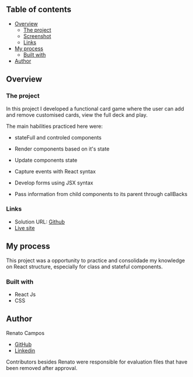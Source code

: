 ## Table of contents

- [Overview](#overview)
  - [The project](#the-project)
  - [Screenshot](#screenshot)
  - [Links](#links)
- [My process](#my-process)
  - [Built with](#built-with)
- [Author](#author)


## Overview

### The project

In this project I developed a functional card game where the user can add and remove customised cards, view the full deck and play.

The main habilities practiced here were:

- stateFull and controled components

- Render components based on it's state

- Update components state

- Capture events with React syntax

- Develop forms using JSX syntax

- Pass information from child components to its parent through callBacks



### Links

- Solution URL: [Github](https://github.com/RenatoDourad0/Project_Tryunfo_Trybe)
- [Live site](https://renatodourad0.github.io/Project_Tryunfo_Trybe/)

## My process

This project was a opportunity to practice and consolidade my knowledge on React structure, especially for class and stateful components.

### Built with

- React Js
- CSS


## Author
  
  Renato Campos
- [GitHub](https://github.com/RenatoDourad0)
- [Linkedin](www.linkedin.com/in/renato-dourado-b1b301112)

Contributors besides Renato were responsible for evaluation files that have been removed after approval.
